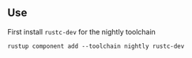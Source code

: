 
## Use
First install `rustc-dev` for the nightly toolchain

    rustup component add --toolchain nightly rustc-dev
